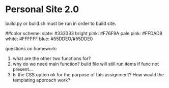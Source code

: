 # Personal Site 2.0

build.py or build.sh must be run in order to build site.

##color scheme:
slate: #333333
bright pink: #F76F9A
pale pink: #FFDAD8
white: #FFFFFF
blue: #55DDEO/#55DDE0


questions on homework:
1. what are the other two functions for?
2. why do we need main function? build file will still run items if func not present...
3. Is the CSS option ok for the purpose of this assignment?
   How would the templating approach work?
